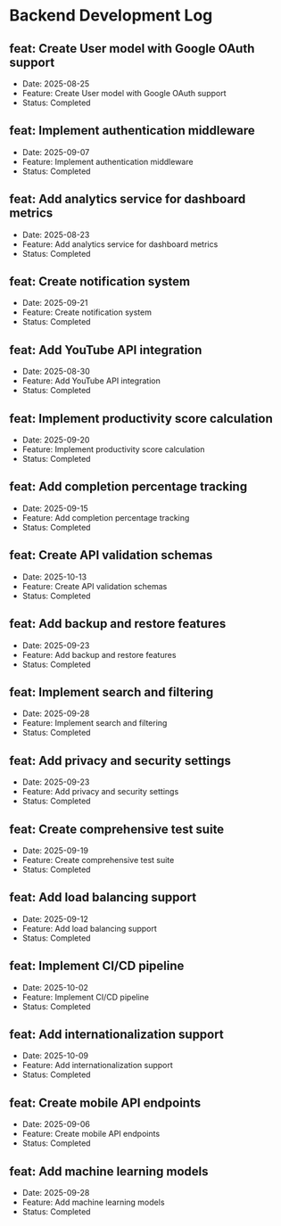 # Backend Development Log


## feat: Create User model with Google OAuth support
- Date: 2025-08-25
- Feature: Create User model with Google OAuth support
- Status: Completed

## feat: Implement authentication middleware
- Date: 2025-09-07
- Feature: Implement authentication middleware
- Status: Completed

## feat: Add analytics service for dashboard metrics
- Date: 2025-08-23
- Feature: Add analytics service for dashboard metrics
- Status: Completed

## feat: Create notification system
- Date: 2025-09-21
- Feature: Create notification system
- Status: Completed

## feat: Add YouTube API integration
- Date: 2025-08-30
- Feature: Add YouTube API integration
- Status: Completed

## feat: Implement productivity score calculation
- Date: 2025-09-20
- Feature: Implement productivity score calculation
- Status: Completed

## feat: Add completion percentage tracking
- Date: 2025-09-15
- Feature: Add completion percentage tracking
- Status: Completed

## feat: Create API validation schemas
- Date: 2025-10-13
- Feature: Create API validation schemas
- Status: Completed

## feat: Add backup and restore features
- Date: 2025-09-23
- Feature: Add backup and restore features
- Status: Completed

## feat: Implement search and filtering
- Date: 2025-09-28
- Feature: Implement search and filtering
- Status: Completed

## feat: Add privacy and security settings
- Date: 2025-09-23
- Feature: Add privacy and security settings
- Status: Completed

## feat: Create comprehensive test suite
- Date: 2025-09-19
- Feature: Create comprehensive test suite
- Status: Completed

## feat: Add load balancing support
- Date: 2025-09-12
- Feature: Add load balancing support
- Status: Completed

## feat: Implement CI/CD pipeline
- Date: 2025-10-02
- Feature: Implement CI/CD pipeline
- Status: Completed

## feat: Add internationalization support
- Date: 2025-10-09
- Feature: Add internationalization support
- Status: Completed

## feat: Create mobile API endpoints
- Date: 2025-09-06
- Feature: Create mobile API endpoints
- Status: Completed

## feat: Add machine learning models
- Date: 2025-09-28
- Feature: Add machine learning models
- Status: Completed
